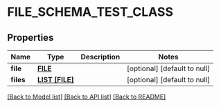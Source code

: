 # FILE_SCHEMA_TEST_CLASS

## Properties
Name | Type | Description | Notes
------------ | ------------- | ------------- | -------------
**file** | [**FILE**](FILE.md) |  | [optional] [default to null]
**files** | [**LIST [FILE]**](FILE.md) |  | [optional] [default to null]

[[Back to Model list]](../README.md#documentation-for-models) [[Back to API list]](../README.md#documentation-for-api-endpoints) [[Back to README]](../README.md)



